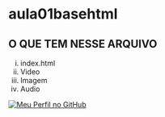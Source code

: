 # aula01basehtml


<h2>O QUE TEM NESSE ARQUIVO</h2>

<ol type='i'>
<li>index.html</li>
<li>Video </li>
<li>Imagem</li>
<li>Audio</li>

</ol>

[![Meu Perfil no GitHub](https://img.shields.io/badge/GitHub-@GilmarFilhos-blue)](https://github.com/GilmarFilhos)
